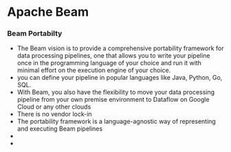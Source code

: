 # Apache Beam 

### Beam Portabilty 
- The Beam vision is to provide a comprehensive portability framework for data processing pipelines, 
 one that allows you to write your pipeline once in the programming language of your choice and run it with minimal effort on the execution engine of your choice.
- you can define your pipeline in popular languages like Java, Python, Go, SQL.
- With Beam, you also have the flexibility to move your data processing pipeline from your own premise environment to Dataflow on Google Cloud or any other clouds
- There is no vendor lock-in
- The portability framework is a language-agnostic way of representing and executing Beam pipelines
- 
- 
